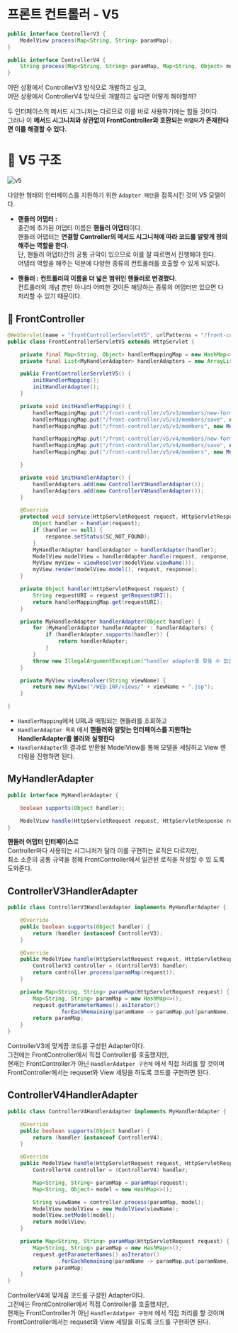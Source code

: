 프론트 컨트롤러 - V5  
====================  

```java
public interface ControllerV3 {
    ModelView process(Map<String, String> paramMap);
}
```
```java
public interface ControllerV4 {
    String process(Map<String, String> paramMap, Map<String, Object> model);
}
```

어떤 상황에서 ControllerV3 방식으로 개발하고 싶고,    
어떤 상황에서 ControllerV4 방식으로 개발하고 싶다면 어떻게 해야할까?      

두 인터페이스의 메서드 시그니처는 다르므로 이를 바로 사용하기에는 힘들 것이다.     
그러나 이 **메서드 시그니처와 상관없이 FrontController와 호환되는 `어댑터`가 존재한다면 이를 해결할 수 있다.**     


# 📗 V5 구조 

![v5](https://user-images.githubusercontent.com/50267433/126856391-f1db3e9c-a7ea-4116-90bf-ad1f8f06435a.PNG)
 
다양한 형태의 인터페이스를 지원하기 위한 `Adapter 패턴`을 접목시킨 것이 V5 모델이다.        
   
* **핸들러 어댑터 :**     
    중간에 추가된 어댑터 이름은 **핸들러 어댑터**이다.       
    핸들러 어댑터는 **연결할 Controller의 메서드 시그니처에 따라 코드를 알맞게 정의해주는 역할을 한다.**        
    단, 핸들러 어댑터간의 공통 규악이 있으므로 이를 잘 따르면서 진행해야 한다.          
    어댑터 역할을 해주는 덕분에 다양한 종류의 컨트롤러를 호출할 수 있게 되었다.     
    
* **핸들러 :** 
  **컨트롤러의 이름을 더 넓은 범위인 핸들러로 변경했다.**      
    컨트롤러의 개념 뿐만 아니라 어떠한 것이든 해당하는 종류의 어댑터만 있으면 다 처리할 수 있기 때문이다.
 
## 📖 FrontController
```java
@WebServlet(name = "frontControllerServletV5", urlPatterns = "/front-controller/v5/*")
public class FrontControllerServletV5 extends HttpServlet {

    private final Map<String, Object> handlerMappingMap = new HashMap<>();
    private final List<MyHandlerAdapter> handlerAdapters = new ArrayList<>();

    public FrontControllerServletV5() {
        initHandlerMapping();
        initHandlerAdapter();
    }

    private void initHandlerMapping() {
        handlerMappingMap.put("/front-controller/v5/v3/members/new-form", new MemberFormControllerV3());
        handlerMappingMap.put("/front-controller/v5/v3/members/save", new MemberSaveControllerV3());
        handlerMappingMap.put("/front-controller/v5/v3/members", new MemberListControllerV3());

        handlerMappingMap.put("/front-controller/v5/v4/members/new-form", new MemberFormControllerV4());
        handlerMappingMap.put("/front-controller/v5/v4/members/save", new MemberSaveControllerV4());
        handlerMappingMap.put("/front-controller/v5/v4/members", new MemberListControllerV4());

    }

    private void initHandlerAdapter() {
        handlerAdapters.add(new ControllerV3HandlerAdapter());
        handlerAdapters.add(new ControllerV4HandlerAdapter());
    }

    @Override
    protected void service(HttpServletRequest request, HttpServletResponse response) throws ServletException, IOException {
        Object handler = handler(request);
        if (handler == null) {
            response.setStatus(SC_NOT_FOUND);
        }
        MyHandlerAdapter handlerAdapter = handlerAdapter(handler);
        ModelView modelView = handlerAdapter.handle(request, response, handler);
        MyView myView = viewResolver(modelView.viewName());
        myView.render(modelView.model(), request, response);
    }

    private Object handler(HttpServletRequest request) {
        String requestURI = request.getRequestURI();
        return handlerMappingMap.get(requestURI);
    }

    private MyHandlerAdapter handlerAdapter(Object handler) {
        for (MyHandlerAdapter handlerAdapter : handlerAdapters) {
            if (handlerAdapter.supports(handler)) {
                return handlerAdapter;
            }
        }
        throw new IllegalArgumentException("handler adapter를 찾을 수 없습니다. handler=" + handler);
    }

    private MyView viewResolver(String viewName) {
        return new MyView("/WEB-INF/views/" + viewName + ".jsp");
    }

}
```
  
* `HandlerMapping`에서 URL과 매핑되는 핸들러를 조회하고           
* `HandlerAdapter 목록` 에서 **핸들러와 알맞는 인터페이스를 지원하는 HandlerAdapter를 불러와 실행한다**        
* `HandlerAdapter`의 결과로 반환될 ModelView를 통해 모델을 세팅하고 View 렌더링을 진행하면 된다.      

## MyHandlerAdapter
```java
public interface MyHandlerAdapter {

    boolean supports(Object handler);

    ModelView handle(HttpServletRequest request, HttpServletResponse response, Object handler) throws ServletException, IOException;
}
```
**핸들러 어댑터 인터페이스**로   
Controller마다 사용되는 시그니처가 달라 이를 구현하는 로직은 다르지만,     
최소 소준의 공통 규약을 정해 FrontController에서 일관된 로직을 작성할 수 있  도록 도와준다.     
  
## ControllerV3HandlerAdapter
```java
public class ControllerV3HandlerAdapter implements MyHandlerAdapter {

    @Override
    public boolean supports(Object handler) {
        return (handler instanceof ControllerV3);
    }

    @Override
    public ModelView handle(HttpServletRequest request, HttpServletResponse response, Object handler) throws ServletException, IOException {
        ControllerV3 controller = (ControllerV3) handler;
        return controller.process(paramMap(request));
    }

    private Map<String, String> paramMap(HttpServletRequest request) {
        Map<String, String> paramMap = new HashMap<>();
        request.getParameterNames().asIterator()
                .forEachRemaining(paramName -> paramMap.put(paramName, request.getParameter(paramName)));
        return paramMap;
    }
}
```
ControllerV3에 맞게끔 코드를 구성한 Adapter이다.   
그전에는 FrontController에서 직접 Controller를 호출했지만,   
현재는 FrontController가 아닌 `HandlerAdatper 구현체` 에서 직접 처리를 할 것이며   
FrontController에서는 requset와 View 세팅을 하도록 코드를 구현하면 된다.  
   
## ControllerV4HandlerAdapter
```java
public class ControllerV4HandlerAdapter implements MyHandlerAdapter {

    @Override
    public boolean supports(Object handler) {
        return (handler instanceof ControllerV4);
    }

    @Override
    public ModelView handle(HttpServletRequest request, HttpServletResponse response, Object handler) throws ServletException, IOException {
        ControllerV4 controller = (ControllerV4) handler;

        Map<String, String> paramMap = paramMap(request);
        Map<String, Object> model = new HashMap<>();

        String viewName = controller.process(paramMap, model);
        ModelView modelView = new ModelView(viewName);
        modelView.setModel(model);
        return modelView;
    }

    private Map<String, String> paramMap(HttpServletRequest request) {
        Map<String, String> paramMap = new HashMap<>();
        request.getParameterNames().asIterator()
                .forEachRemaining(paramName -> paramMap.put(paramName, request.getParameter(paramName)));
        return paramMap;
    }
}
```
ControllerV4에 맞게끔 코드를 구성한 Adapter이다.   
그전에는 FrontController에서 직접 Controller를 호출했지만,   
현재는 FrontController가 아닌 `HandlerAdatper 구현체` 에서 직접 처리를 할 것이며   
FrontController에서는 requset와 View 세팅을 하도록 코드를 구현하면 된다.  
